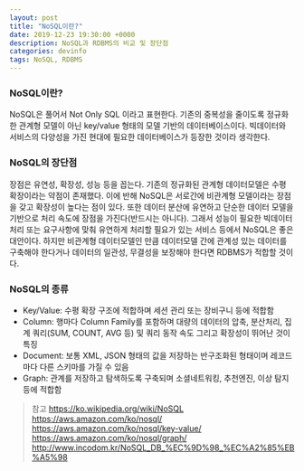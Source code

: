 ```yaml
---
layout: post
title: "NoSQL이란?"
date: 2019-12-23 19:30:00 +0000
description: NoSQL과 RDBMS의 비교 및 장단점
categories: devinfo
tags: NoSQL, RDBMS
---
```


### NoSQL이란?

NoSQL은 풀어서 Not Only SQL 이라고 표현한다. 기존의 중복성을 줄이도록 정규화한 관계형 모델이 아닌 key/value 형태의 모델 기반의 데이터베이스이다. 빅데이터와 서비스의 다양성을 가진 현대에 필요한 데이터베이스가 등장한 것이라 생각한다.

### NoSQL의 장단점

장점은 유연성, 확장성, 성능 등을 꼽는다. 기존의 정규화된 관계형 데이터모델은 수평 확장이라는 약점이 존재했다. 이에 반해 NoSQL은 서로간에 비관계형 모델이라는 장점을 갖고 확장성이 높다는 점이 있다. 또한 데이터 분산에 유연하고 단순한 데이터 모델을 기반으로 처리 속도에 장점을 가진다(반드시는 아니다). 그래서 성능이 필요한 빅데이터 처리 또는 요구사항에 맞춰 유연하게 처리할 필요가 있는 서비스 등에서 NoSQL은 좋은 대안이다. 하지만 비관계형 데이터모델인 만큼 데이터모델 간에 관계성 있는 데이터를 구축해야 한다거나 데이터의 일관성, 무결성을 보장해야 한다면 RDBMS가 적합할 것이다.

### NoSQL의 종류

- Key/Value: 수평 확장 구조에 적합하며 세션 관리 또는 장비구니 등에 적합함
- Column: 행마다 Column Family를 포함하며 대량의 데이터의 압축, 분산처리, 집계 쿼리(SUM, COUNT, AVG 등) 및 쿼리 동작 속도 그리고 확장성이 뛰어난 것이 특징
- Document: 보통 XML, JSON 형태의 값을 저장하는 반구조화된 형태이며 레코드마다 다른 스키마를 가질 수 있음
- Graph: 관계를 저장하고 탐색하도록 구축되며 소셜네트워킹, 추천엔진, 이상 탐지 등에 적합함


> 참고
> https://ko.wikipedia.org/wiki/NoSQL
> https://aws.amazon.com/ko/nosql/
> https://aws.amazon.com/ko/nosql/key-value/
> https://aws.amazon.com/ko/nosql/graph/
> http://www.incodom.kr/NoSQL_DB_%EC%9D%98_%EC%A2%85%EB%A5%98

